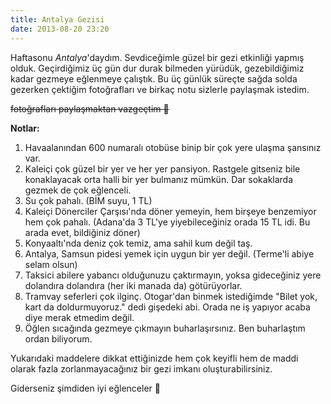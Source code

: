 ```yaml
---
title: Antalya Gezisi
date: 2013-08-20 23:20
---
```


Haftasonu *Antalya*'daydım. Sevdiceğimle güzel bir gezi etkinliği yapmış olduk. Geçirdiğimiz üç gün dur durak bilmeden yürüdük, gezebildiğimiz kadar gezmeye eğlenmeye çalıştık. Bu üç günlük süreçte sağda solda gezerken çektiğim fotoğrafları ve birkaç notu sizlerle paylaşmak istedim.

<!--more-->
~~fotoğrafları paylaşmaktan vazgeçtim 🙂~~

**Notlar:**

1. Havaalanından 600 numaralı otobüse binip bir çok yere ulaşma şansınız var.
2. Kaleiçi çok güzel bir yer ve her yer pansiyon. Rastgele gitseniz bile konaklayacak orta halli bir yer bulmanız mümkün. Dar sokaklarda gezmek de çok eğlenceli.
3. Su çok pahalı. (BİM suyu, 1 TL)
4. Kaleiçi Dönerciler Çarşısı'nda döner yemeyin, hem birşeye benzemiyor hem çok pahalı. (Adana'da 3 TL'ye yiyebileceğiniz orada 15 TL idi. Bu arada evet, bildiğiniz döner)
5. Konyaaltı'nda deniz çok temiz, ama sahil kum değil taş.
6. Antalya, Samsun pidesi yemek için uygun bir yer değil. (Terme'li abiye selam olsun)
7. Taksici abilere yabancı olduğunuzu çaktırmayın, yoksa gideceğiniz yere dolandıra dolandıra (her iki manada da) götürüyorlar.
8. Tramvay seferleri çok ilginç. Otogar'dan binmek istediğimde "Bilet yok, kart da doldurmuyoruz." dedi gişedeki abi. Orada ne iş yapıyor acaba diye merak etmedim değil.
9. Öğlen sıcağında gezmeye çıkmayın buharlaşırsınız. Ben buharlaştım ordan biliyorum.

Yukarıdaki maddelere dikkat ettiğinizde hem çok keyifli hem de maddi olarak fazla zorlanmayacağınız bir gezi imkanı oluşturabilirsiniz.

Giderseniz şimdiden iyi eğlenceler 🙂
